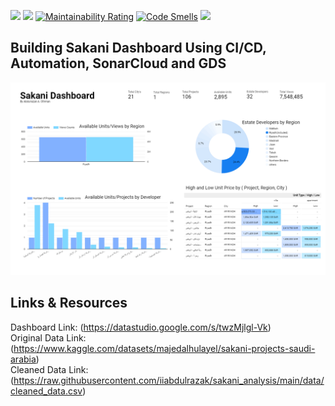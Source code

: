 ![](https://github.com/iiabdulrazak/sakani_analysis/actions/workflows/auto_etl_process.yml/badge.svg)
![](https://github.com/iiabdulrazak/sakani_analysis/actions/workflows/sonarcloud.yml/badge.svg)
[![Maintainability Rating](https://sonarcloud.io/api/project_badges/measure?project=iiabdulrazak_sakani_analysis&metric=sqale_rating)](https://sonarcloud.io/summary/new_code?id=iiabdulrazak_sakani_analysis)
[![Code Smells](https://sonarcloud.io/api/project_badges/measure?project=iiabdulrazak_sakani_analysis&metric=code_smells)](https://sonarcloud.io/summary/new_code?id=iiabdulrazak_sakani_analysis)
![](https://img.shields.io/github/repo-size/iiabdulrazak/sakani_analysis?label=project%20size)

## Building Sakani Dashboard Using CI/CD, Automation, SonarCloud and GDS
![Sakani Dashboard](https://github.com/iiabdulrazak/sakani_analysis/blob/main/images%20%26%20docs/Sakani%20Dashboard%20-%20Riyadh%20Region.png)

## Links & Resources
Dashboard Link: (https://datastudio.google.com/s/twzMjlgl-Vk) <br>
Original Data Link: (https://www.kaggle.com/datasets/majedalhulayel/sakani-projects-saudi-arabia) <br>
Cleaned Data Link: (https://raw.githubusercontent.com/iiabdulrazak/sakani_analysis/main/data/cleaned_data.csv) <br>
